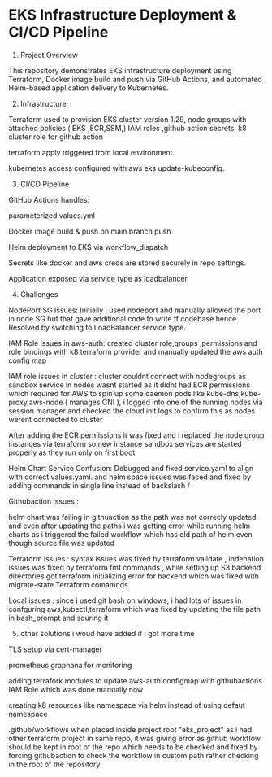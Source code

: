 # EKS Infrastructure Deployment & CI/CD Pipeline

1. Project Overview

This repository demonstrates EKS infrastructure deployment using Terraform, Docker image build and push via GitHub Actions, and automated Helm-based application delivery to Kubernetes.

2. Infrastructure 

Terraform used to provision EKS cluster version 1.29, node groups with attached policies ( EKS ,ECR,SSM,) IAM roles ,github action secrets, k8 cluster role for github action

terraform apply triggered from local environment.

kubernetes access configured with aws eks update-kubeconfig.

3. CI/CD Pipeline

GitHub Actions handles:

parameterized values.yml 

Docker image build & push on main branch push

Helm deployment to EKS via workflow_dispatch

Secrets like docker and aws creds are stored securely in repo settings.

Application exposed via service type as loadbalancer

4. Challenges 

NodePort SG Issues: Initially i used nodeport and manually allowed the port in node SG but that gave additional code to write tf codebase hence Resolved by switching to LoadBalancer service type.

IAM Role issues in aws-auth: created cluster role,groups ,permissions and role bindings with k8 terraform provider and manually updated the aws auth config map 

IAM role issues in cluster : cluster couldnt connect with nodegroups as sandbox service in nodes wasnt started as it didnt had ECR permissions which required for AWS to spin up some daemon pods like kube-dns,kube-proxy,aws-node ( manages CNI ), i logged into one of the running nodes via session manager and checked the cloud init logs to confirm this as nodes werent connected to cluster 

After adding the ECR permissions it was fixed and i replaced the node group instances via terraform so new instance sandbox services are started properly as they run only on first boot 

Helm Chart Service Confusion: Debugged and fixed service.yaml to align with correct values.yaml. and helm space issues was faced and fixed by adding commands in single line instead of backslash / 

Githubaction issues :

helm chart was failing in githuaction as the path was not correcly updated and even after updating the paths i was getting error while running helm charts as i triggered the failed workflow which has old path of helm even though source file was updated

Terraform issues : syntax issues was fixed by terraform validate , indenation issues was fixed by terraform fmt commands , while setting up S3 backend directories got terraform initializing error for backend which was fixed with migrate-state Terraform comamnds 

Local issues : since i used git bash on windows, i had lots of issues in confguring aws,kubectl,terraform which was fixed by updating the file path in bash_prompt and souring it 

5. other solutions i woud have added if i got more time 

TLS setup via cert-manager

prometheus graphana for monitoring

adding terrafork modules to update aws-auth configmap with githubactions IAM Role which was done manually now 

creating k8 resources like namespace via helm instead of using defaut namespace

.github/workflows when placed inside project root "eks_project" as i had other terraform project in same repo, it was giving error as github workflow should be kept in root of the repo which needs to be checked and fixed by forcing githubaction to check the workflow in custom path rather checking in the root of the repository